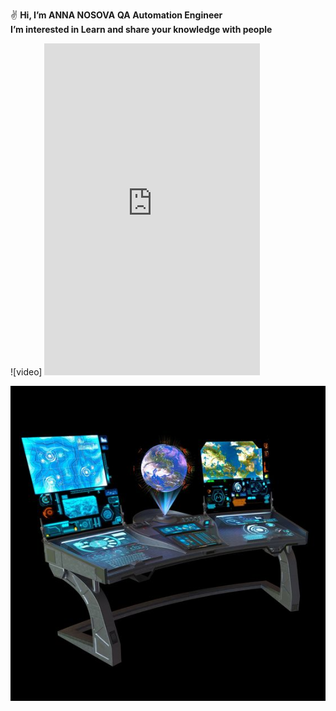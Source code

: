 ✌️ **Hi, I’m ANNA NOSOVA** 
  **QA Automation Engineer**   
  **I’m interested in Learn and share your knowledge with people**
  
  
  
![video] <iframe src="https://assets.pinterest.com/ext/embed.html?id=592082682284247832" height="531" width="345" frameborder="0" scrolling="no" ></iframe>  
  
  
  
  
  
  
![Skrinshot](https://github.com/annaelecconte/annaelecconte/blob/main/fe018a956c5820237d864eb3b08aac5f.jpeg)
<!---
annaelecconte/annaelecconte is a ✨ special ✨ repository because its `README.md` (this file) appears on your GitHub profile.
You can click the Preview link to take a look at your changes.
--->
